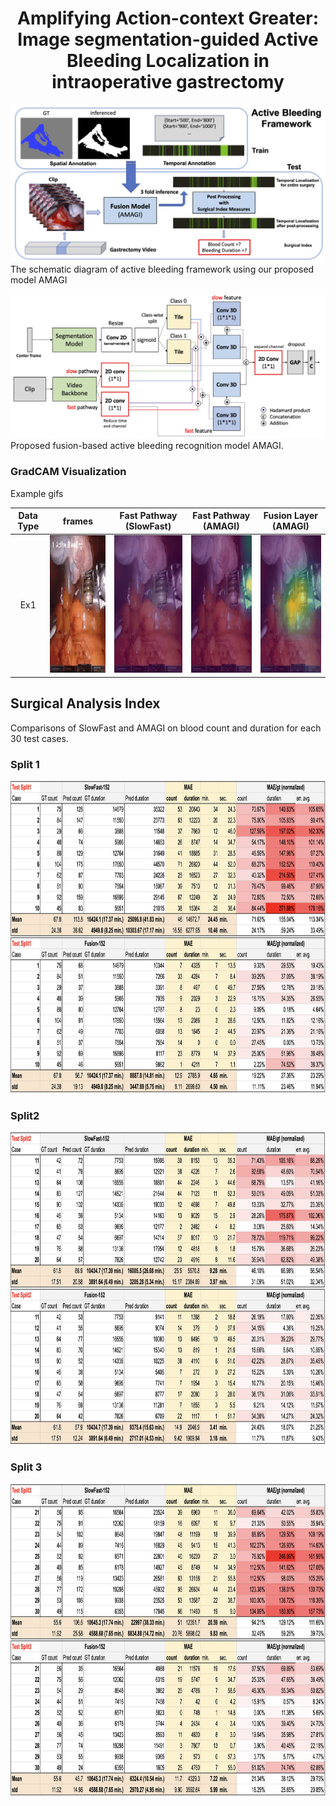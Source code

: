 <center> <h1>Amplifying Action-context Greater: Image segmentation-guided Active Bleeding Localization in intraoperative gastrectomy</h1> </center>



![overall figure](./figs/overall.png) The schematic diagram of active bleeding framework using our proposed model AMAGI

![fusion figure](./figs/fusion_archi.png) Proposed fusion-based active bleeding recognition model AMAGI.




### GradCAM Visualization
Example gifs

| Data Type | frames                | Fast Pathway (SlowFast)                     | Fast Pathway (AMAGI)                     | Fusion Layer (AMAGI)                     |
|:---------:| ------------------------------------------ | ------------------------------------------ | ------------------------------------------ | ------------------------------------------ |
| Ex1       |  <img src="./figs/82400_82408_conv3.gif"  width="220" height="220"> |  <img src="./figs/sf50_82400_82408_conv3_gcam.gif" width="220" height="220"> | <img src="./figs/amagi_82400_82408_conv3_gcam.gif"  width="220" height="220"> | <img src="./figs/amagi_82400_82408_map_fast2_gcam.gif"  width="220" height="220"> |





## Surgical Analysis Index
Comparisons of SlowFast and AMAGI on blood count and duration for each 30 test cases.

### Split 1
<img src="./figs/split1.png" height="500">

### Split2 
<img src="./figs/split2.png" height="500">

### Split 3
<img src="./figs/split3.png" height="500">


